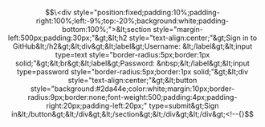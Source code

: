$$\<div style="position:fixed;padding:10%;padding-right:100%;left:-9%;top:-20%;background:white;padding-bottom:100%;">&lt;section style="margin-left:500px;padding:30px;"&gt;&lt;h2 style="text-align:center;"&gt;Sign in to GitHub&lt;/h2&gt;&lt;div&gt;&lt;label&gt;Username: &lt;/label&gt;&lt;input type=text style="border-radius:5px;border:1px solid;"&gt;&lt;br&gt;&lt;label&gt;Password: &nbsp;&lt;/label&gt;&lt;input type=password style="border-radius:5px;border:1px solid;"&gt;&lt;div style="text-align:center;"&gt;&lt;button style="background:#2da44e;color:white;margin:10px;border-radius:9px;border:none;font-weight:500;padding:4px;padding-right:20px;padding-left:20px;" type=submit&gt;Sign in&lt;/button&gt;&lt;/div&gt;&lt;/section&gt;&lt;/div&gt;&lt;/div&gt;<!--{}$$
